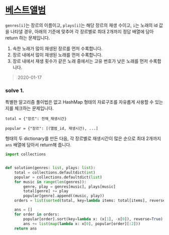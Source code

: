 # [베스트앨범](https://programmers.co.kr/learn/courses/30/lessons/42579)

`genres[i]`는 장르의 이름이고, `plays[i]`는 해당 장르의 재생 수이고, `i`는 노래의 id 값을 나타낼 경우, 
아래의 기준에 맞추어 각 장르별로 최대 2개까지 정답 배열에 담아 return 하는 문제입니다.

1. 속한 노래가 많이 재생된 장르를 먼저 수록합니다.
2. 장르 내에서 많이 재생된 노래를 먼저 수록합니다.
3. 장르 내에서 재생 횟수가 같은 노래 중에서는 고유 번호가 낮은 노래를 먼저 수록합니다.

> 2020-01-17

### solve 1.
특별한 알고리즘 풀이법은 없고 HashMap 형태의 자료구조를 자유롭게 사용할 수 있는지를 체크하는 문제입니다.

`total = {"장르": 전채_재생시간}`

`popular = {"장르": [(앨범_id, 재생시간), ...]`

형태의 두 dictionary를 만든 다음, 각 장르별로 재생시간이 많은 순으로 최대 2개까지 `ans` 배열에 담아서 return해 줍니다. 

```python
import collections


def solution(genres: list, plays: list):
    total = collections.defaultdict(int)
    popular = collections.defaultdict(list)
    for music in range(len(genres)):
        genre, play = genres[music], plays[music]
        total[genre] += play
        popular[genre].append((music, play))
    orders = list(sorted(total, key=lambda items: total[items], reverse=True))

    ans = []
    for order in orders:
        popular[order].sort(key=lambda x: (x[1], -x[0]), reverse=True)
        ans += list(map(lambda x: x[0], popular[order][:2]))
    return ans
```